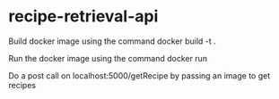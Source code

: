 # recipe-retrieval-api

Build docker image using the command docker build -t <name> . 

Run the docker image using the command docker run 
  
Do a post call on localhost:5000/getRecipe by passing an image to get recipes
